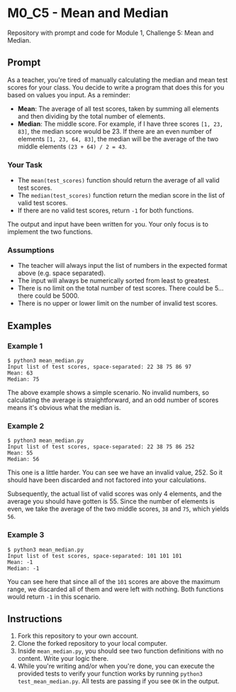 # M0_C5 - Mean and Median
Repository with prompt and code for Module 1, Challenge 5: Mean and Median.

## Prompt
As a teacher, you're tired of manually calculating the median and mean test scores for your class. You decide to write a program that does this for you based on values you input. As a reminder:

- **Mean**: The average of all test scores, taken by summing all elements and then dividing by the total number of elements.
- **Median**: The middle score. For example, if I have three scores `[1, 23, 83]`, the median score would be 23. If there are an even number of elements `[1, 23, 64, 83]`, the median will be the average of the two middle elements `(23 + 64) / 2 = 43`.

### Your Task
- The `mean(test_scores)` function should return the average of all valid test scores.
- The `median(test_scores)` function return the median score in the list of valid test scores.
- If there are no valid test scores, return `-1` for both functions. 

The output and input have been written for you. Your only focus is to implement the two functions.

### Assumptions
- The teacher will always input the list of numbers in the expected format above (e.g. space separated).
- The input will always be numerically sorted from least to greatest.
- There is no limit on the total number of test scores. There could be 5... there could be 5000.
- There is no upper or lower limit on the number of invalid test scores.

## Examples
### Example 1
```
$ python3 mean_median.py
Input list of test scores, space-separated: 22 38 75 86 97
Mean: 63
Median: 75
```

The above example shows a simple scenario. No invalid numbers, so calculating the average is straightforward, and an odd number of scores means it's obvious what the median is.

### Example 2
```
$ python3 mean_median.py
Input list of test scores, space-separated: 22 38 75 86 252
Mean: 55
Median: 56
```

This one is a little harder. You can see we have an invalid value, 252. So it should have been discarded and not factored into your calculations.

Subsequently, the actual list of valid scores was only 4 elements, and the average you should have gotten is 55. Since the number of elements is even, we take the average of the two middle scores, `38` and `75`, which yields `56`.

### Example 3
```
$ python3 mean_median.py
Input list of test scores, space-separated: 101 101 101 
Mean: -1
Median: -1
```

You can see here that since all of the `101` scores are above the maximum range, we discarded all of them and were left with nothing. Both functions would return `-1` in this scenario.

## Instructions
1. Fork this repository to your own account.
2. Clone the forked repository to your local computer.
3. Inside `mean_median.py`, you should see two function definitions with no content. Write your logic there.
4. While you're writing and/or when you're done, you can execute the provided tests to verify your function works by running `python3 test_mean_median.py`. All tests are passing if you see `OK` in the output.
